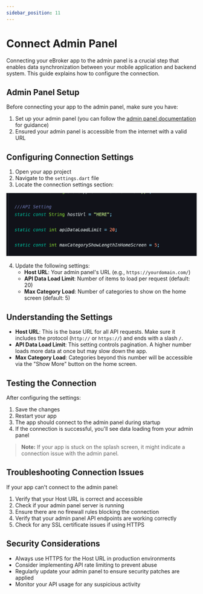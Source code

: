 ```yaml
---
sidebar_position: 11
---
```


# Connect Admin Panel

Connecting your eBroker app to the admin panel is a crucial step that enables data synchronization between your mobile application and backend system. This guide explains how to configure the connection.

## Admin Panel Setup

Before connecting your app to the admin panel, make sure you have:

1. Set up your admin panel (you can follow the [admin panel documentation](../admin/configure-on-server.md) for guidance)
2. Ensured your admin panel is accessible from the internet with a valid URL

## Configuring Connection Settings

1. Open your app project
2. Navigate to the `settings.dart` file
3. Locate the connection settings section:

![Connect Admin](/images/app/connect_admin.png)

4. Update the following settings:
   - **Host URL**: Your admin panel's URL (e.g., `https://yourdomain.com/`)
   - **API Data Load Limit**: Number of items to load per request (default: 20)
   - **Max Category Load**: Number of categories to show on the home screen (default: 5)

## Understanding the Settings

- **Host URL**: This is the base URL for all API requests. Make sure it includes the protocol (`http://` or `https://`) and ends with a slash `/`.
- **API Data Load Limit**: This setting controls pagination. A higher number loads more data at once but may slow down the app.
- **Max Category Load**: Categories beyond this number will be accessible via the "Show More" button on the home screen.

## Testing the Connection

After configuring the settings:

1. Save the changes
2. Restart your app
3. The app should connect to the admin panel during startup
4. If the connection is successful, you'll see data loading from your admin panel

> **Note:** If your app is stuck on the splash screen, it might indicate a connection issue with the admin panel.

## Troubleshooting Connection Issues

If your app can't connect to the admin panel:

1. Verify that your Host URL is correct and accessible
2. Check if your admin panel server is running
3. Ensure there are no firewall rules blocking the connection
4. Verify that your admin panel API endpoints are working correctly
5. Check for any SSL certificate issues if using HTTPS

## Security Considerations

- Always use HTTPS for the Host URL in production environments
- Consider implementing API rate limiting to prevent abuse
- Regularly update your admin panel to ensure security patches are applied
- Monitor your API usage for any suspicious activity
